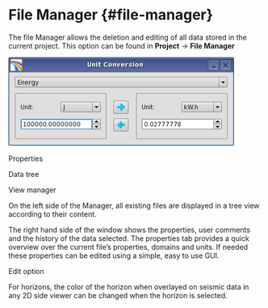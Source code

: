 # File Manager {#file-manager}

The file Manager allows the deletion and editing of all data stored in the current project. This option can be found in **Project** → **File Manager**

![](/assets/cusersvalentinappdatalocaltem.png)

Properties

Data tree

View manager

On the left side of the Manager, all existing files are displayed in a tree view according to their content.

The right hand side of the window shows the properties, user comments and the history of the data selected. The properties tab provides a quick overview over the current file’s properties, domains and units. If needed these properties can be edited using a simple, easy to use GUI.

Edit option

For horizons, the color of the horizon when overlayed on seismic data in any 2D side viewer can be changed when the horizon is selected.